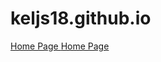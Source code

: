 # keljs18.github.io
<a href="https://keljs18.github.io/Pages-Portfolio-project.io/"> Home Page </a>
<a href="https://keljs18.github.io/pacmen-factory/"> Home Page </a>
